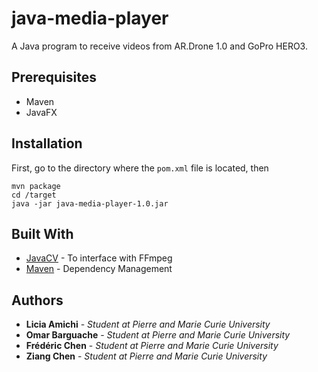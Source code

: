 # java-media-player
A Java program to receive videos from AR.Drone 1.0 and GoPro HERO3.

## Prerequisites

* Maven
* JavaFX

## Installation

First, go to the directory where the `pom.xml` file is located, then

```
mvn package
cd /target
java -jar java-media-player-1.0.jar
```

## Built With

* [JavaCV](https://github.com/bytedeco/javacv) - To interface with FFmpeg
* [Maven](https://maven.apache.org/) - Dependency Management

## Authors

* **Licia Amichi** - *Student at Pierre and Marie Curie University*
* **Omar Barguache** - *Student at Pierre and Marie Curie University*
* **Frédéric Chen** - *Student at Pierre and Marie Curie University*
* **Ziang Chen** - *Student at Pierre and Marie Curie University*
